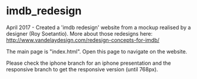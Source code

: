 # imdb_redesign
April 2017 - Created a 'imdb redesign' website from a mockup realised by a designer (Roy Soetantio). More about those redesigns here: http://www.vandelaydesign.com/redesign-concepts-for-imdb/

The main page is "index.html". Open this page to navigate on the website.

Please check the iphone branch for an iphone presentation and the responsive branch to get the responsive version (until 768px).
